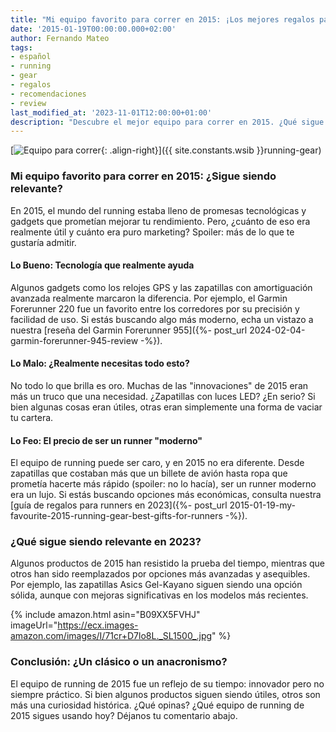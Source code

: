 ```yaml
---
title: "Mi equipo favorito para correr en 2015: ¡Los mejores regalos para runners!"
date: '2015-01-19T00:00:00.000+02:00'
author: Fernando Mateo
tags:
- español
- running
- gear
- regalos
- recomendaciones
- review
last_modified_at: '2023-11-01T12:00:00+01:00'
description: "Descubre el mejor equipo para correr en 2015. ¿Qué sigue siendo relevante hoy? ¡Te contamos todo con un toque de humor y crítica!"
---
```


[![Equipo para correr](https://4.bp.blogspot.com/-pY3bM_GJxjU/VLxKtiwOGUI/AAAAAAAAAks/BXntPmInvL4/s1600/opening-long-run-gear-ss%5B1%5D.jpg){: .align-right}]({{ site.constants.wsib }}running-gear)

### Mi equipo favorito para correr en 2015: ¿Sigue siendo relevante?

En 2015, el mundo del running estaba lleno de promesas tecnológicas y gadgets que prometían mejorar tu rendimiento. Pero, ¿cuánto de eso era realmente útil y cuánto era puro marketing? Spoiler: más de lo que te gustaría admitir.

#### Lo Bueno: Tecnología que realmente ayuda

Algunos gadgets como los relojes GPS y las zapatillas con amortiguación avanzada realmente marcaron la diferencia. Por ejemplo, el Garmin Forerunner 220 fue un favorito entre los corredores por su precisión y facilidad de uso. Si estás buscando algo más moderno, echa un vistazo a nuestra [reseña del Garmin Forerunner 955]({%- post_url 2024-02-04-garmin-forerunner-945-review -%}).

#### Lo Malo: ¿Realmente necesitas todo esto?

No todo lo que brilla es oro. Muchas de las "innovaciones" de 2015 eran más un truco que una necesidad. ¿Zapatillas con luces LED? ¿En serio? Si bien algunas cosas eran útiles, otras eran simplemente una forma de vaciar tu cartera.

#### Lo Feo: El precio de ser un runner "moderno"

El equipo de running puede ser caro, y en 2015 no era diferente. Desde zapatillas que costaban más que un billete de avión hasta ropa que prometía hacerte más rápido (spoiler: no lo hacía), ser un runner moderno era un lujo. Si estás buscando opciones más económicas, consulta nuestra [guía de regalos para runners en 2023]({%- post_url 2015-01-19-my-favourite-2015-running-gear-best-gifts-for-runners -%}).

### ¿Qué sigue siendo relevante en 2023?

Algunos productos de 2015 han resistido la prueba del tiempo, mientras que otros han sido reemplazados por opciones más avanzadas y asequibles. Por ejemplo, las zapatillas Asics Gel-Kayano siguen siendo una opción sólida, aunque con mejoras significativas en los modelos más recientes.

{% include amazon.html asin="B09XX5FVHJ" imageUrl="https://ecx.images-amazon.com/images/I/71cr+D7lo8L._SL1500_.jpg" %}

### Conclusión: ¿Un clásico o un anacronismo?

El equipo de running de 2015 fue un reflejo de su tiempo: innovador pero no siempre práctico. Si bien algunos productos siguen siendo útiles, otros son más una curiosidad histórica. ¿Qué opinas? ¿Qué equipo de running de 2015 sigues usando hoy? Déjanos tu comentario abajo.


